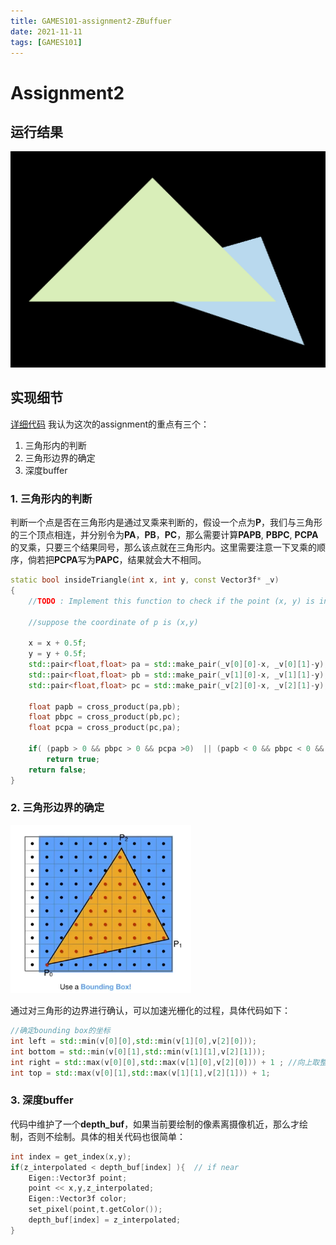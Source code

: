 ```yaml
---
title: GAMES101-assignment2-ZBuffuer
date: 2021-11-11
tags: [GAMES101]
---
```

# Assignment2

## 运行结果

<img src="https://raw.githubusercontent.com/ljhgpp/whatisthis/main/static/image-20220101175340666.png" alt="image-20220101175340666" style="zoom:50%;" />





## 实现细节

[详细代码](https://github.com/LJHG/GAMES101-assignments)
我认为这次的assignment的重点有三个：

1. 三角形内的判断
2. 三角形边界的确定
3. 深度buffer



### 1. 三角形内的判断

判断一个点是否在三角形内是通过叉乘来判断的，假设一个点为**P**，我们与三角形的三个顶点相连，并分别令为**PA**，**PB**，**PC**，那么需要计算**PAPB**, **PBPC**, **PCPA**的叉乘，只要三个结果同号，那么该点就在三角形内。这里需要注意一下叉乘的顺序，倘若把**PCPA**写为**PAPC**，结果就会大不相同。

```cpp
static bool insideTriangle(int x, int y, const Vector3f* _v)
{   
    //TODO : Implement this function to check if the point (x, y) is inside the triangle

    //suppose the coordinate of p is (x,y)

    x = x + 0.5f;
    y = y + 0.5f;
    std::pair<float,float> pa = std::make_pair(_v[0][0]-x, _v[0][1]-y);
    std::pair<float,float> pb = std::make_pair(_v[1][0]-x, _v[1][1]-y);
    std::pair<float,float> pc = std::make_pair(_v[2][0]-x, _v[2][1]-y);

    float papb = cross_product(pa,pb);
    float pbpc = cross_product(pb,pc);
    float pcpa = cross_product(pc,pa);

    if( (papb > 0 && pbpc > 0 && pcpa >0)  || (papb < 0 && pbpc < 0 && pcpa < 0) )
        return true;
    return false;    
}
```



### 2. 三角形边界的确定

<img src="https://raw.githubusercontent.com/ljhgpp/whatisthis/main/static/image-20211025231838941.png" alt="image-20211025231838941" style="zoom: 67%;" />

通过对三角形的边界进行确认，可以加速光栅化的过程，具体代码如下：

```cpp
//确定bounding box的坐标
int left = std::min(v[0][0],std::min(v[1][0],v[2][0]));
int bottom = std::min(v[0][1],std::min(v[1][1],v[2][1]));
int right = std::max(v[0][0],std::max(v[1][0],v[2][0])) + 1 ; //向上取整
int top = std::max(v[0][1],std::max(v[1][1],v[2][1])) + 1;
```



### 3. 深度buffer

代码中维护了一个**depth_buf**，如果当前要绘制的像素离摄像机近，那么才绘制，否则不绘制。具体的相关代码也很简单：

```cpp
int index = get_index(x,y);
if(z_interpolated < depth_buf[index] ){  // if near
    Eigen::Vector3f point;
    point << x,y,z_interpolated;
    Eigen::Vector3f color;
    set_pixel(point,t.getColor());
    depth_buf[index] = z_interpolated;
}
```

